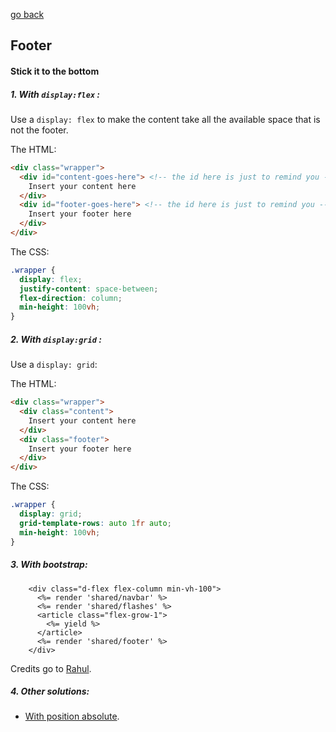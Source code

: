[go back](https://github.com/andrerferrer/quickTips#quicktips)

## Footer

#### Stick it to the bottom

##### 1. With `display:flex` :

Use a `display: flex` to make the content take all the available space that is not the footer. 

The HTML:
```HTML
<div class="wrapper">
  <div id="content-goes-here"> <!-- the id here is just to remind you -->
    Insert your content here
  </div>
  <div id="footer-goes-here"> <!-- the id here is just to remind you -->
    Insert your footer here
  </div>
</div>
```

The CSS:
```CSS
.wrapper {
  display: flex;
  justify-content: space-between;
  flex-direction: column;  
  min-height: 100vh;
}
```

##### 2. With `display:grid` :
Use a `display: grid`:

The HTML:
```HTML
<div class="wrapper">
  <div class="content">
    Insert your content here
  </div>
  <div class="footer">
    Insert your footer here
  </div>
</div>
```

The CSS:
```CSS
.wrapper {
  display: grid;
  grid-template-rows: auto 1fr auto;
  min-height: 100vh;
}
```

##### 3. With bootstrap:

```erb
    <div class="d-flex flex-column min-vh-100">
      <%= render 'shared/navbar' %>
      <%= render 'shared/flashes' %>
      <article class="flex-grow-1">
        <%= yield %>
      </article>
      <%= render 'shared/footer' %>
    </div>
```

Credits go to [Rahul](https://github.com/rahulkeerthi).

##### 4. Other solutions:

- [With position absolute](https://www.freecodecamp.org/news/how-to-keep-your-footer-where-it-belongs-59c6aa05c59c/).
